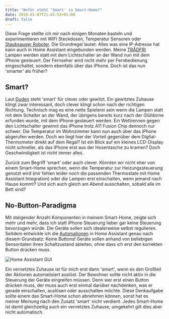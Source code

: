 ```yaml
---
title: "Wofür steht 'Smart' in Smart-Home?"
date: 2018-01-07T21:41:53+01:00
draft: false
---
```


Diese Frage stellte ich mir nach einigen Monaten basteln und experimentieren mit WIFI Steckdosen, Temperatur Sensoren oder [Staubsauger Roboter](http://www.mi.com/roomrobot/). Die Grundregel lautet: Alles was eine IP-Adresse hat kann auch in Home Assistant eingebunden werden. Meine [TRÅDFRI](http://www.ikea.com/de/de/catalog/categories/departments/lighting/smart_lighting/) Lampen werden statt mit dem Lichtschalter an der Wand nun mit dem iPhone gesteuert. Der Fernseher wird nicht mehr per Fernbedienung eingeschaltet, sondern ebenfalls über das iPhone. Doch ist das nun 'smarter' als früher?

## Smart?

Laut [Duden](https://www.duden.de/rechtschreibung/smart) steht 'smart' für clever oder gewitzt. Ein gewitztes Zuhause klingt zwar interessant, doch clever klingt schon nach der richtigen Richtung. Technisch mag es eine nette Spielerei sein wenn die Lampen statt mit dem Schalter an der Wand, der übrigens bereits kurz nach der Glühbirne erfunden wurde, mit dem iPhone gesteuert werden. Ein Wettrennen gegen den Lichtschalter gewinnt das iPhone trotz A11 Fusion Chip dennoch nur schwer. 
Die Temperatur im Wohnzimmer kann nun auch über das iPhone abgerufen werden. Doch wo liegt hier der Vorteil gegenüber dem Digital-Thermometer direkt auf dem Regal? Ist ein Blick auf ein kleines LCD-Display nicht schneller, als das iPhone erst aus der Hosentasche zu kramen? Doch Geschwindigkeit ist nicht immer alles.

Zurück zum Begriff 'smart' oder auch clever. Könnten wir nicht eher von einem Smart-Home sprechen, wenn die Temperatur zur Heizungssteuerung genutzt wird (mir fehlen leider noch die passenden Thermostate mit Home Assistant Integration) oder die Lampen erst einschalten, wenn jemand nach Hause kommt? Und sich auch gleich am Abend ausschalten, sobald alle im Bett sind?

## No-Button-Paradigma

Mit steigender Anzahl Komponenten in meinem Smart-Home, zeigte sich mehr und mehr, dass ich statt iPhone Steuerung lieber gar keine Steuerung bevorzugen würde. Die Geräte sollen sich idealerweise selbst regulieren. Seitdem entwickle ich die [Automationen](https://home-assistant.io/components/automation/) in Home Assistant genau nach diesem Grundsatz: Keine Buttons! Geräte sollen anhand von beliebigen Sensordaten ihren Schaltzustand ableiten, ohne dass ich erst den korrekten Button drücken muss. 

![Home Assistant GUI](/img/home_assistant_automations.png)

Ein vernetztes Zuhause ist für mich erst dann 'smart', wenn es den Großteil der Aktionen automatisiert auslöst. Der Bewohner sollte nicht aktiv in die Steuerung der Geräte eingreifen müssen. Denn wer erst einen Button drücken muss, der muss auch erst einmal darüber nachdenken, was er gerade einschalten, auslösen oder ausschalten möchte. Diese Denkaufgabe sollte einem das Smart-Home schon abnehmen können, sonst hat es meiner Meinung nach den Zusatz 'smart' nicht verdient. Jedes Smart-Home ist damit gleichzeitig auch ein vernetztes Zuhause, umgekehrt gilt dies aber nicht automatisch.





